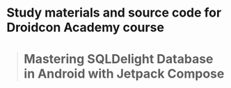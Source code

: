 # Study materials and source code for **Droidcon Academy** course 
> # Mastering SQLDelight Database in Android with Jetpack Compose 
